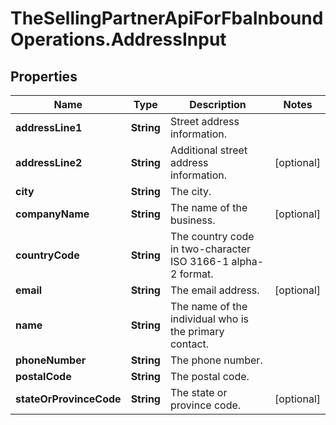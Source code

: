 # TheSellingPartnerApiForFbaInboundOperations.AddressInput

## Properties

Name | Type | Description | Notes
------------ | ------------- | ------------- | -------------
**addressLine1** | **String** | Street address information. | 
**addressLine2** | **String** | Additional street address information. | [optional] 
**city** | **String** | The city. | 
**companyName** | **String** | The name of the business. | [optional] 
**countryCode** | **String** | The country code in two-character ISO 3166-1 alpha-2 format. | 
**email** | **String** | The email address. | [optional] 
**name** | **String** | The name of the individual who is the primary contact. | 
**phoneNumber** | **String** | The phone number. | 
**postalCode** | **String** | The postal code. | 
**stateOrProvinceCode** | **String** | The state or province code. | [optional] 


